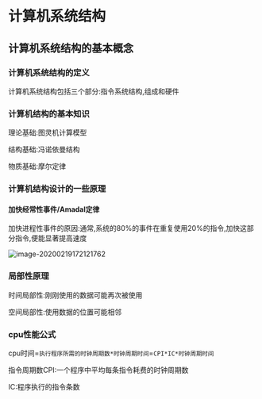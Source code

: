 # 计算机系统结构

## 计算机系统结构的基本概念

### 计算机系统结构的定义

计算机系统结构包括三个部分:指令系统结构,组成和硬件



### 计算机结构的基本知识

理论基础:图灵机计算模型

结构基础:冯诺依曼结构

物质基础:摩尔定律





### 计算机结构设计的一些原理

#### 加快经常性事件/Amadal定律

加快进程性事件的原因:通常,系统的80%的事件在重复使用20%的指令,加快这部分指令,便能显著提高速度





![image-20200219172121762](C:\Users\蔡建斌\AppData\Roaming\Typora\typora-user-images\image-20200219172121762.png)





### 局部性原理

时间局部性:刚刚使用的数据可能再次被使用

空间局部性:使用数据的位置可能相邻



### cpu性能公式

cpu时间=`执行程序所需的时钟周期数*时钟周期时间`=`CPI*IC*时钟周期时间`

指令周期数CPI:一个程序中平均每条指令耗费的时钟周期数

IC:程序执行的指令条数

